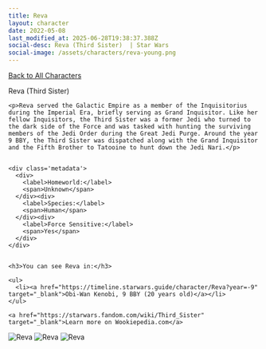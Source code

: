 ```yaml
---
title: Reva
layout: character
date: 2022-05-08
last_modified_at: 2025-06-28T19:38:37.388Z
social-desc: Reva (Third Sister)  | Star Wars
social-image: /assets/characters/reva-young.png
---
```

<a href="/character" class="smaller">Back to All Characters</a>

<div class="character-profile container">
  <div class="col-10">
    <p>
    Reva (Third Sister)             
    </p>

    <p>Reva served the Galactic Empire as a member of the Inquisitorius during the Imperial Era, briefly serving as Grand Inquisitor. Like her fellow Inquisitors, the Third Sister was a former Jedi who turned to the dark side of the Force and was tasked with hunting the surviving members of the Jedi Order during the Great Jedi Purge. Around the year 9 BBY, the Third Sister was dispatched along with the Grand Inquisitor and the Fifth Brother to Tatooine to hunt down the Jedi Nari.</p>


    <div class='metadata'>
      <div>
        <label>Homeworld:</label>
        <span>Unknown</span>
      </div><div>
        <label>Species:</label>
        <span>Human</span>
      </div><div>
        <label>Force Sensitive:</label>
        <span>Yes</span>
      </div>
    </div>


    <h3>You can see Reva in:</h3>

    <ul>
      <li><a href="https://timeline.starwars.guide/character/Reva?year=-9" target="_blank">Obi-Wan Kenobi, 9 BBY (20 years old)</a></li>
    </ul>

    <a href="https://starwars.fandom.com/wiki/Third_Sister" target="_blank">Learn more on Wookiepedia.com</a>
  </div>
  <div class="character_image col-2">
    <img src="https://timeline.starwars.guide//images/reva-young.png" alt="Reva" />
<img src="https://timeline.starwars.guide//images/reva.png" alt="Reva" />
    <img src="https://timeline.starwars.guide//images/reva-young.png" alt="Reva" />
    <ins class="adsbygoogle"
      style="display:block"
      data-ad-client="ca-pub-6056590143595280"
      data-ad-slot="1622037034"
      data-ad-format="auto"
      data-full-width-responsive="true"></ins>
    <script>
        (adsbygoogle = window.adsbygoogle || []).push({});
    </script>
  </div>
</div>
